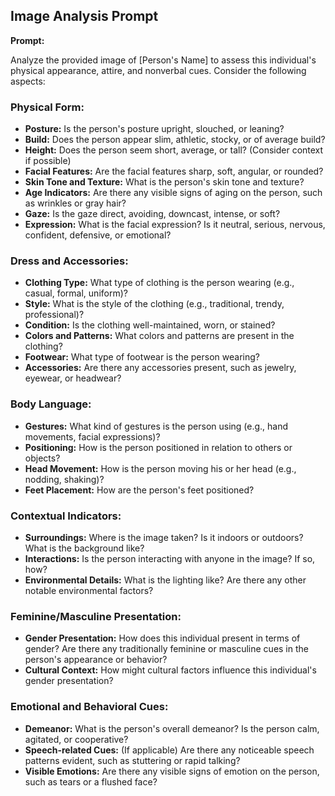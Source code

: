## Image Analysis Prompt

**Prompt:**

Analyze the provided image of [Person's Name] to assess this individual's physical appearance, attire, and nonverbal cues. Consider the following aspects:

### Physical Form:

- **Posture:** Is the person's posture upright, slouched, or leaning?
- **Build:** Does the person appear slim, athletic, stocky, or of average build?
- **Height:** Does the person seem short, average, or tall? (Consider context if possible)
- **Facial Features:** Are the facial features sharp, soft, angular, or rounded?
- **Skin Tone and Texture:** What is the person's skin tone and texture?
- **Age Indicators:** Are there any visible signs of aging on the person, such as wrinkles or gray hair?
- **Gaze:** Is the gaze direct, avoiding, downcast, intense, or soft?
- **Expression:** What is the facial expression? Is it neutral, serious, nervous, confident, defensive, or emotional?

### Dress and Accessories:

- **Clothing Type:** What type of clothing is the person wearing (e.g., casual, formal, uniform)?
- **Style:** What is the style of the clothing (e.g., traditional, trendy, professional)?
- **Condition:** Is the clothing well-maintained, worn, or stained?
- **Colors and Patterns:** What colors and patterns are present in the clothing?
- **Footwear:** What type of footwear is the person wearing?
- **Accessories:** Are there any accessories present, such as jewelry, eyewear, or headwear?

### Body Language:

- **Gestures:** What kind of gestures is the person using (e.g., hand movements, facial expressions)?
- **Positioning:** How is the person positioned in relation to others or objects?
- **Head Movement:** How is the person moving his or her head (e.g., nodding, shaking)?
- **Feet Placement:** How are the person's feet positioned?

### Contextual Indicators:

- **Surroundings:** Where is the image taken? Is it indoors or outdoors? What is the background like?
- **Interactions:** Is the person interacting with anyone in the image? If so, how?
- **Environmental Details:** What is the lighting like? Are there any other notable environmental factors?

### Feminine/Masculine Presentation:

- **Gender Presentation:** How does this individual present in terms of gender? Are there any traditionally feminine or masculine cues in the person's appearance or behavior?
- **Cultural Context:** How might cultural factors influence this individual's gender presentation?

### Emotional and Behavioral Cues:

- **Demeanor:** What is the person's overall demeanor? Is the person calm, agitated, or cooperative?
- **Speech-related Cues:** (If applicable) Are there any noticeable speech patterns evident, such as stuttering or rapid talking?
- **Visible Emotions:** Are there any visible signs of emotion on the person, such as tears or a flushed face?
